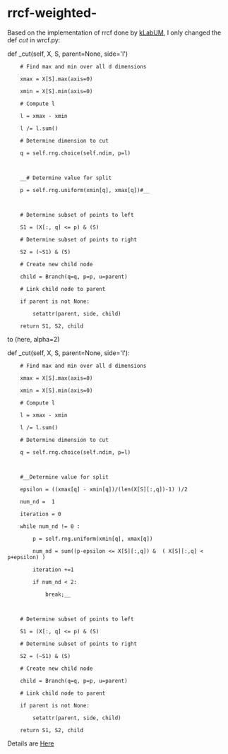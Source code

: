 # rrcf-weighted-


Based on the implementation of rrcf done by [kLabUM](https://github.com/kLabUM/rrcf.git), 
I only changed the def _cut_ in wrcf.py:

def _cut(self, X, S, parent=None, side='l')

        # Find max and min over all d dimensions

        xmax = X[S].max(axis=0)

        xmin = X[S].min(axis=0)

        # Compute l

        l = xmax - xmin

        l /= l.sum()

        # Determine dimension to cut

        q = self.rng.choice(self.ndim, p=l)

 

        __# Determine value for split

        p = self.rng.uniform(xmin[q], xmax[q])#__

 

        # Determine subset of points to left

        S1 = (X[:, q] <= p) & (S)

        # Determine subset of points to right

        S2 = (~S1) & (S)

        # Create new child node

        child = Branch(q=q, p=p, u=parent)

        # Link child node to parent

        if parent is not None:

            setattr(parent, side, child)

        return S1, S2, child

 

 

 

to (here, alpha=2)

 

 

def _cut(self, X, S, parent=None, side='l'):

        # Find max and min over all d dimensions

        xmax = X[S].max(axis=0)

        xmin = X[S].min(axis=0)

        # Compute l

        l = xmax - xmin

        l /= l.sum()

        # Determine dimension to cut

        q = self.rng.choice(self.ndim, p=l)

 

        #__Determine value for split

        epsilon = ((xmax[q] - xmin[q])/(len(X[S][:,q])-1) )/2

        num_nd =  1

        iteration = 0

        while num_nd != 0 :

            p = self.rng.uniform(xmin[q], xmax[q])

            num_nd = sum((p-epsilon <= X[S][:,q]) &  ( X[S][:,q] < p+epsilon) )

            iteration +=1

            if num_nd < 2:

                break;__

       

        # Determine subset of points to left

        S1 = (X[:, q] <= p) & (S)

        # Determine subset of points to right

        S2 = (~S1) & (S)

        # Create new child node

        child = Branch(q=q, p=p, u=parent)

        # Link child node to parent

        if parent is not None:

            setattr(parent, side, child)

        return S1, S2, child

 


Details are [Here](https://arxiv.org/abs/2202.01891)
